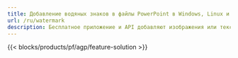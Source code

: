 ```yaml
---
title: Добавление водяных знаков в файлы PowerPoint в Windows, Linux и macOS
url: /ru/watermark
description: Бесплатное приложение и API добавляют изображения или текстовые водяные знаки в презентации PPT, PPTX и ODP.
---
```


{{< blocks/products/pf/agp/feature-solution >}} 

